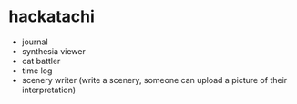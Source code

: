# hackatachi

- journal
- synthesia viewer
- cat battler
- time log
- scenery writer (write a scenery, someone can upload a picture of their interpretation)
